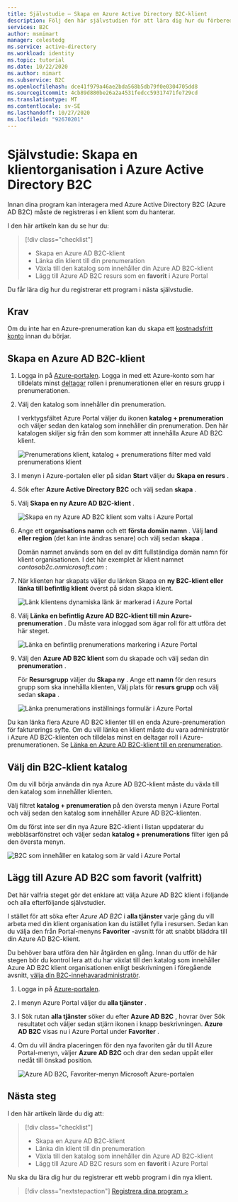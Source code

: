 ```yaml
---
title: Självstudie – Skapa en Azure Active Directory B2C-klient
description: Följ den här självstudien för att lära dig hur du förbereder registreringen av dina program genom att skapa en Azure Active Directory B2C-klient med hjälp av Azure Portal.
services: B2C
author: msmimart
manager: celestedg
ms.service: active-directory
ms.workload: identity
ms.topic: tutorial
ms.date: 10/22/2020
ms.author: mimart
ms.subservice: B2C
ms.openlocfilehash: dce41f979a46ae2bda568b5db79f0e0304705dd8
ms.sourcegitcommit: 4cb89d880be26a2a4531fedcc59317471fe729cd
ms.translationtype: MT
ms.contentlocale: sv-SE
ms.lasthandoff: 10/27/2020
ms.locfileid: "92670201"
---
```

# <a name="tutorial-create-an-azure-active-directory-b2c-tenant"></a>Självstudie: Skapa en klientorganisation i Azure Active Directory B2C

Innan dina program kan interagera med Azure Active Directory B2C (Azure AD B2C) måste de registreras i en klient som du hanterar.

I den här artikeln kan du se hur du:

> [!div class="checklist"]
> * Skapa en Azure AD B2C-klient
> * Länka din klient till din prenumeration
> * Växla till den katalog som innehåller din Azure AD B2C-klient
> * Lägg till Azure AD B2C resurs som en **favorit** i Azure Portal

Du får lära dig hur du registrerar ett program i nästa självstudie.

## <a name="prerequisites"></a>Krav

Om du inte har en Azure-prenumeration kan du skapa ett [kostnadsfritt konto](https://azure.microsoft.com/free/?WT.mc_id=A261C142F) innan du börjar.

## <a name="create-an-azure-ad-b2c-tenant"></a>Skapa en Azure AD B2C-klient

1. Logga in på [Azure-portalen](https://portal.azure.com/). Logga in med ett Azure-konto som har tilldelats minst [deltagar](../role-based-access-control/built-in-roles.md) rollen i prenumerationen eller en resurs grupp i prenumerationen.

1. Välj den katalog som innehåller din prenumeration.

    I verktygsfältet Azure Portal väljer du ikonen **katalog + prenumeration** och väljer sedan den katalog som innehåller din prenumeration. Den här katalogen skiljer sig från den som kommer att innehålla Azure AD B2C klient.

    ![Prenumerations klient, katalog + prenumerations filter med vald prenumerations klient](media/tutorial-create-tenant/portal-01-pick-directory.png)

1. I menyn i Azure-portalen eller på sidan **Start** väljer du **Skapa en resurs** .
1. Sök efter **Azure Active Directory B2C** och välj sedan **skapa** .
1. Välj **Skapa en ny Azure AD B2C-klient** .

    ![Skapa en ny Azure AD B2C klient som valts i Azure Portal](media/tutorial-create-tenant/portal-02-create-tenant.png)
    
1. Ange ett **organisations namn** och ett **första domän namn** . Välj **land eller region** (det kan inte ändras senare) och välj sedan **skapa** .

    Domän namnet används som en del av ditt fullständiga domän namn för klient organisationen. I det här exemplet är klient namnet *contosob2c.onmicrosoft.com* :

1. När klienten har skapats väljer du länken Skapa en **ny B2C-klient eller länka till befintlig klient** överst på sidan skapa klient.

    ![Länk klientens dynamiska länk är markerad i Azure Portal](media/tutorial-create-tenant/portal-04-select-link-sub-link.png)

1. Välj **Länka en befintlig Azure AD B2C-klient till min Azure-prenumeration** . Du måste vara inloggad som ägar roll för att utföra det här steget.

   ![Länka en befintlig prenumerations markering i Azure Portal](media/tutorial-create-tenant/portal-05-link-subscription.png)

1. Välj den **Azure AD B2C klient** som du skapade och välj sedan din **prenumeration** .

    För **Resursgrupp** väljer du **Skapa ny** . Ange ett **namn** för den resurs grupp som ska innehålla klienten, Välj plats för **resurs grupp** och välj sedan **skapa** .

    ![Länka prenumerations inställnings formulär i Azure Portal](media/tutorial-create-tenant/portal-06-link-subscription-settings.png)
    

Du kan länka flera Azure AD B2C klienter till en enda Azure-prenumeration för fakturerings syfte. Om du vill länka en klient måste du vara administratör i Azure AD B2C-klienten och tilldelas minst en deltagar roll i Azure-prenumerationen. Se [Länka en Azure AD B2C-klient till en prenumeration](billing.md#link-an-azure-ad-b2c-tenant-to-a-subscription).

## <a name="select-your-b2c-tenant-directory"></a>Välj din B2C-klient katalog

Om du vill börja använda din nya Azure AD B2C-klient måste du växla till den katalog som innehåller klienten.

Välj filtret **katalog + prenumeration** på den översta menyn i Azure Portal och välj sedan den katalog som innehåller Azure AD B2C-klienten.

Om du först inte ser din nya Azure B2C-klient i listan uppdaterar du webbläsarfönstret och väljer sedan **katalog + prenumerations** filter igen på den översta menyn.

![B2C som innehåller en katalog som är vald i Azure Portal](media/tutorial-create-tenant/portal-07-select-tenant-directory.png)

## <a name="add-azure-ad-b2c-as-a-favorite-optional"></a>Lägg till Azure AD B2C som favorit (valfritt)

Det här valfria steget gör det enklare att välja Azure AD B2C klient i följande och alla efterföljande självstudier.

I stället för att söka efter *Azure AD B2C* i **alla tjänster** varje gång du vill arbeta med din klient organisation kan du istället fylla i resursen. Sedan kan du välja den från Portal-menyns **Favoriter** -avsnitt för att snabbt bläddra till din Azure AD B2C-klient.

Du behöver bara utföra den här åtgärden en gång. Innan du utför de här stegen bör du kontrol lera att du har växlat till den katalog som innehåller Azure AD B2C klient organisationen enligt beskrivningen i föregående avsnitt, [välja din B2C-innehavaradministratör](#select-your-b2c-tenant-directory).

1. Logga in på [Azure-portalen](https://portal.azure.com).
1. I menyn Azure Portal väljer du **alla tjänster** .
1. I Sök rutan **alla tjänster** söker du efter **Azure AD B2C** , hovrar över Sök resultatet och väljer sedan stjärn ikonen i knapp beskrivningen. **Azure AD B2C** visas nu i Azure Portal under **Favoriter** .
1. Om du vill ändra placeringen för den nya favoriten går du till Azure Portal-menyn, väljer **Azure AD B2C** och drar den sedan uppåt eller nedåt till önskad position.

    ![Azure AD B2C, Favoriter-menyn Microsoft Azure-portalen](media/tutorial-create-tenant/portal-08-b2c-favorite.png)

## <a name="next-steps"></a>Nästa steg

I den här artikeln lärde du dig att:

> [!div class="checklist"]
> * Skapa en Azure AD B2C-klient
> * Länka din klient till din prenumeration
> * Växla till den katalog som innehåller din Azure AD B2C-klient
> * Lägg till Azure AD B2C resurs som en **favorit** i Azure Portal

Nu ska du lära dig hur du registrerar ett webb program i din nya klient.

> [!div class="nextstepaction"]
> [Registrera dina program >](tutorial-register-applications.md)
